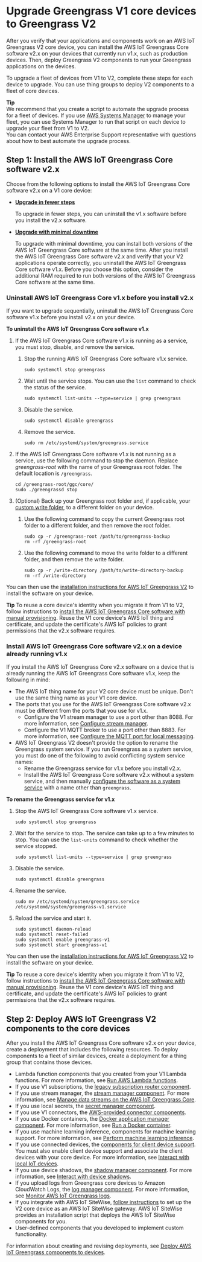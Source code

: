 # Upgrade Greengrass V1 core devices to Greengrass V2<a name="upgrade-v1-core-devices"></a>

After you verify that your applications and components work on an AWS IoT Greengrass V2 core device, you can install the AWS IoT Greengrass Core software v2\.x on your devices that currently run v1\.x, such as production devices\. Then, deploy Greengrass V2 components to run your Greengrass applications on the devices\.

To upgrade a fleet of devices from V1 to V2, complete these steps for each device to upgrade\. You can use thing groups to deploy V2 components to a fleet of core devices\.

**Tip**  
We recommend that you create a script to automate the upgrade process for a fleet of devices\. If you use [AWS Systems Manager](https://docs.aws.amazon.com/systems-manager/latest/userguide/what-is-systems-manager.html) to manage your fleet, you can use Systems Manager to run that script on each device to upgrade your fleet from V1 to V2\.  
You can contact your AWS Enterprise Support representative with questions about how to best automate the upgrade process\.



## Step 1: Install the AWS IoT Greengrass Core software v2\.x<a name="install-v2-on-v1"></a>

Choose from the following options to install the AWS IoT Greengrass Core software v2\.x on a V1 core device:
+ **[Upgrade in fewer steps](#install-v2-after-uninstall)**

  To upgrade in fewer steps, you can uninstall the v1\.x software before you install the v2\.x software\.
+ **[Upgrade with minimal downtime](#install-v2-side-by-side)**

  To upgrade with minimal downtime, you can install both versions of the AWS IoT Greengrass Core software at the same time\. After you install the AWS IoT Greengrass Core software v2\.x and verify that your V2 applications operate correctly, you uninstall the AWS IoT Greengrass Core software v1\.x\. Before you choose this option, consider the additional RAM required to run both versions of the AWS IoT Greengrass Core software at the same time\.

### Uninstall AWS IoT Greengrass Core v1\.x before you install v2\.x<a name="install-v2-after-uninstall"></a>

If you want to upgrade sequentially, uninstall the AWS IoT Greengrass Core software v1\.x before you install v2\.x on your device\.

**To uninstall the AWS IoT Greengrass Core software v1\.x**

1. If the AWS IoT Greengrass Core software v1\.x is running as a service, you must stop, disable, and remove the service\.

   1. Stop the running AWS IoT Greengrass Core software v1\.x service\. 

      ```
      sudo systemctl stop greengrass 
      ```

   1. Wait until the service stops\. You can use the `list` command to check the status of the service\. 

      ```
      sudo systemctl list-units --type=service | grep greengrass
      ```

   1. Disable the service\. 

      ```
      sudo systemctl disable greengrass
      ```

   1. Remove the service\. 

      ```
      sudo rm /etc/systemd/system/greengrass.service
      ```

1. If the AWS IoT Greengrass Core software v1\.x is not running as a service, use the following command to stop the daemon\. Replace *greengrass\-root* with the name of your Greengrass root folder\. The default location is `/greengrass`\.

   ```
   cd /greengrass-root/ggc/core/
   sudo ./greengrassd stop
   ```

1. \(Optional\) Back up your Greengrass root folder and, if applicable, your [custom write folder](https://docs.aws.amazon.com/greengrass/v1/developerguide/gg-core.html#write-directory), to a different folder on your device\.

   1. Use the following command to copy the current Greengrass root folder to a different folder, and then remove the root folder\.

      ```
      sudo cp -r /greengrass-root /path/to/greengrass-backup
      rm -rf /greengrass-root
      ```

   1. Use the following command to move the write folder to a different folder, and then remove the write folder\. 

      ```
      sudo cp -r /write-directory /path/to/write-directory-backup
      rm -rf /write-directory
      ```

You can then use the [installation instructions for AWS IoT Greengrass V2](install-greengrass-core-v2.md) to install the software on your device\.

**Tip**  <a name="tip-migrate-reuse-core-device-identity"></a>
To reuse a core device's identity when you migrate it from V1 to V2, follow instructions to [install the AWS IoT Greengrass Core software with manual provisioning](manual-installation.md)\. Reuse the V1 core device's AWS IoT thing and certificate, and update the certificate's AWS IoT policies to grant permissions that the v2\.x software requires\.

### Install AWS IoT Greengrass Core software v2\.x on a device already running v1\.x<a name="install-v2-side-by-side"></a>

If you install the AWS IoT Greengrass Core v2\.x software on a device that is already running the AWS IoT Greengrass Core software v1\.x, keep the following in mind:
+ The AWS IoT thing name for your V2 core device must be unique\. Don't use the same thing name as your V1 core device\.
+ The ports that you use for the AWS IoT Greengrass Core software v2\.x must be different from the ports that you use for v1\.x\.
  + Configure the V1 stream manager to use a port other than 8088\. For more information, see [Configure stream manager](https://docs.aws.amazon.com/greengrass/v1/developerguide/configure-stream-manager.html)\.
  + Configure the V1 MQTT broker to use a port other than 8883\. For more information, see [Configure the MQTT port for local messaging](https://docs.aws.amazon.com/greengrass/v1/developerguide/gg-core.html#config-local-mqtt-port)\.
+ AWS IoT Greengrass V2 doesn't provide the option to rename the Greengrass system service\. If you run Greengrass as a system service, you must do one of the following to avoid conflicting system service names:
  + Rename the Greengrass service for v1\.x before you install v2\.x\.
  + Install the AWS IoT Greengrass Core software v2\.x without a system service, and then manually [configure the software as a system service](configure-greengrass-core-v2.md#configure-system-service) with a name other than `greengrass`\.

**To rename the Greengrass service for v1\.x**

  1. Stop the AWS IoT Greengrass Core software v1\.x service\. 

     ```
     sudo systemctl stop greengrass
     ```

  1. Wait for the service to stop\. The service can take up to a few minutes to stop\. You can use the `list-units` command to check whether the service stopped\. 

     ```
     sudo systemctl list-units --type=service | grep greengrass
     ```

  1. Disable the service\. 

     ```
     sudo systemctl disable greengrass
     ```

  1. Rename the service\. 

     ```
     sudo mv /etc/systemd/system/greengrass.service /etc/systemd/system/greengrass-v1.service
     ```

  1. Reload the service and start it\. 

     ```
     sudo systemctl daemon-reload
     sudo systemctl reset-failed
     sudo systemctl enable greengrass-v1 
     sudo systemctl start greengrass-v1
     ```

You can then use the [installation instructions for AWS IoT Greengrass V2](install-greengrass-core-v2.md) to install the software on your device\.

**Tip**  <a name="tip-migrate-reuse-core-device-identity"></a>
To reuse a core device's identity when you migrate it from V1 to V2, follow instructions to [install the AWS IoT Greengrass Core software with manual provisioning](manual-installation.md)\. Reuse the V1 core device's AWS IoT thing and certificate, and update the certificate's AWS IoT policies to grant permissions that the v2\.x software requires\.

## Step 2: Deploy AWS IoT Greengrass V2 components to the core devices<a name="deploy-v2-resources"></a>

After you install the AWS IoT Greengrass Core software v2\.x on your device, create a deployment that includes the following resources\. To deploy components to a fleet of similar devices, create a deployment for a thing group that contains those devices\.
+ Lambda function components that you created from your V1 Lambda functions\. For more information, see [Run AWS Lambda functions](run-lambda-functions.md)\.
+ If you use V1 subscriptions, the [legacy subscription router component](legacy-subscription-router-component.md)\.
+ If you use stream manager, the [stream manager component](stream-manager-component.md)\. For more information, see [Manage data streams on the AWS IoT Greengrass Core](manage-data-streams.md)\.
+ If you use local secrets, the [secret manager component](secret-manager-component.md)\.
+ If you use V1 connectors, the [AWS\-provided connector components](set-up-v2-test-device.md#use-v1-connectors)\.
+ If you use Docker containers, the [Docker application manager component](docker-application-manager-component.md)\. For more information, see [Run a Docker container](run-docker-container.md)\.
+ If you use machine learning inference, components for machine learning support\. For more information, see [Perform machine learning inference](perform-machine-learning-inference.md)\.
+ If you use connected devices, the [components for client device support](client-device-components.md)\. You must also enable client device support and associate the client devices with your core device\. For more information, see [Interact with local IoT devices](interact-with-local-iot-devices.md)\.
+ If you use device shadows, the [shadow manager component](shadow-manager-component.md)\. For more information, see [Interact with device shadows](interact-with-shadows.md)\.
+ If you upload logs from Greengrass core devices to Amazon CloudWatch Logs, the [log manager component](log-manager-component.md)\. For more information, see [Monitor AWS IoT Greengrass logs](monitor-logs.md)\.
+ If you integrate with AWS IoT SiteWise, [follow instructions](https://docs.aws.amazon.com/iot-sitewise/latest/userguide/configure-gateway-ggv2.html) to set up the V2 core device as an AWS IoT SiteWise gateway\. AWS IoT SiteWise provides an installation script that deploys the AWS IoT SiteWise components for you\.
+ User\-defined components that you developed to implement custom functionality\.

For information about creating and revising deployments, see [Deploy AWS IoT Greengrass components to devices](manage-deployments.md)\. 